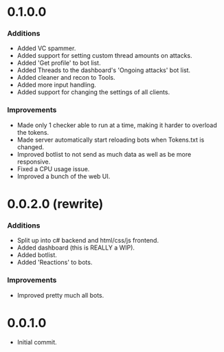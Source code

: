 # 0.1.0.0

### Additions
- Added VC spammer.
- Added support for setting custom thread amounts on attacks.
- Added 'Get profile' to bot list.
- Added Threads to the dashboard's 'Ongoing attacks' bot list.
- Added cleaner and recon to Tools.
- Added more input handling.
- Added support for changing the settings of all clients.

### Improvements
- Made only 1 checker able to run at a time, making it harder to overload the tokens.
- Made server automatically start reloading bots when Tokens.txt is changed.
- Improved botlist to not send as much data as well as be more responsive.
- Fixed a CPU usage issue.
- Improved a bunch of the web UI.



# 0.0.2.0 (rewrite)

### Additions
- Split up into c# backend and html/css/js frontend.
- Added dashboard (this is REALLY a WIP).
- Added botlist.
- Added 'Reactions' to bots.

### Improvements
- Improved pretty much all bots.



# 0.0.1.0
- Initial commit.
